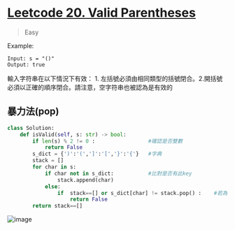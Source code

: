 # [Leetcode 20. Valid Parentheses](https://leetcode.com/problems/valid-parentheses/)
> Easy

Example:
```
Input: s = "()"
Output: true
```
輸入字符串在以下情況下有效： 1. 左括號必須由相同類型的括號閉合。2.開括號必須以正確的順序閉合。請注意，空字符串也被認為是有效的

## 暴力法(pop)
```python
class Solution:
    def isValid(self, s: str) -> bool:
        if len(s) % 2 != 0 :                 #確認是否雙數
            return False
        s_dict = {')':'(',']':'[','}':'{'}   #字典 
        stack = []
        for char in s:
            if char not in s_dict:           #比對是否有此key
                stack.append(char)
            else:
                if  stack==[] or s_dict[char] != stack.pop() :    #若為空 代表沒有對應右半符號 pop()代表遭移掉的最後一位
                    return False
        return stack==[]
```
![image](https://user-images.githubusercontent.com/69243911/151707446-d884ebea-46f1-4530-a884-c0d256c2166e.png)

